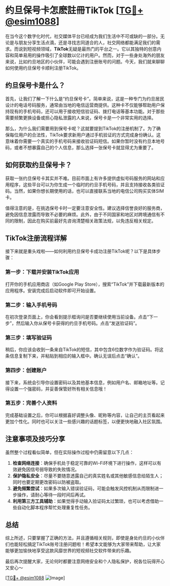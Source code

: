 # 约旦保号卡怎麽註冊TikTok [[TG💪+ @esim1088](https://t.me/s/esim1088)]

在当今这个数字化时代，社交媒体平台已经成为我们生活中不可或缺的一部分。无论是与朋友分享生活点滴，还是寻找志同道合的人，社交网络都能满足我们的需求。而说到短视频领域，**TikTok**无疑是最热门的平台之一。它以其独特的创意内容和简单易用的操作吸引了全球数以亿计的用户。然而，对于一些身处海外的朋友来说，比如约旦地区的小伙伴，可能会遇到注册账号的问题。今天，我们就来聊聊如何使用约旦保号卡顺利注册TikTok。

## 约旦保号卡是什么？

首先，让我们了解一下什么是“约旦保号卡”。简单来说，这是一种专门为约旦居民设计的电话号码服务，通常由当地的电信运营商提供。这种卡不仅能够帮助用户保持现有的手机号码，还可以用于接收短信验证码、拨打电话等基本功能。对于那些需要频繁更换设备或担心隐私泄露的人来说，保号卡是一个非常实用的选择。

那么，为什么我们需要用到保号卡呢？这就要提到TikTok的注册机制了。为了确保每位用户的合法性，TikTok要求新用户通过手机验证的方式完成身份确认。这意味着你需要一个真实的手机号码来接收验证码短信。如果你暂时没有约旦本地号码，或者不想暴露自己的个人信息，那么选择一张保号卡就显得尤为重要了。

## 如何获取约旦保号卡？

获取一张约旦保号卡其实并不难。目前市面上有许多提供虚拟号码服务的网站和应用程序，这些平台可以为你生成一个临时的约旦手机号码，并且支持接收各类验证码。当然，如果你想长期使用的话，也可以直接联系当地的电信公司购买实体SIM卡。

值得注意的是，在挑选保号卡时一定要注意安全性。建议选择信誉良好的服务商，避免因信息泄露而导致不必要的麻烦。此外，由于不同国家和地区对跨境通信有不同的限制，因此在购买前最好先咨询清楚相关政策法规，以免违反相关规定。

## TikTok注册流程详解

接下来就是重头戏啦——如何利用约旦保号卡成功注册TikTok呢？以下是具体步骤：

### 第一步：下载并安装TikTok应用
打开你的手机应用商店（如Google Play Store），搜索“TikTok”并下载最新版本的应用程序。安装完成后启动软件即可开始设置。

### 第二步：输入手机号码
在初次登录页面上，你会看到提示框询问是否要继续使用当前设备。点击“下一步”，然后输入你从保号卡获得的约旦手机号码。点击“发送验证码”。

### 第三步：填写验证码
稍后，你应该会收到一条来自TikTok的短信，其中包含6位数字作为验证码。将这条信息复制下来，并粘贴到相应的输入框中。确认无误后点击“确认”。

### 第四步：创建账户
接下来，系统会引导你设置密码以及其他基本信息，例如用户名、邮箱地址等。记得设置一个强密码，并妥善保管好所有相关信息哦！

### 第五步：完善个人资料
完成基础设置之后，你可以根据喜好调整头像、昵称等内容，让自己的主页看起来更加个性化。同时也可以关注一些感兴趣的话题标签，以便更快地融入社区氛围。

## 注意事项及技巧分享

虽然整个过程看似简单，但在实际操作过程中仍需留意以下几点：

1. **检查网络连接**：确保手机处于稳定可靠的Wi-Fi环境下进行操作，这样可以有效避免因信号弱导致的失败情况。
2. **保护隐私安全**：尽量不要随意透露自己的真实姓名或其他敏感信息给陌生人；同时也要定期更改密码以防被盗取。
3. **避免频繁尝试**：如果多次输入错误验证码，可能会触发风控机制从而限制进一步操作，请耐心等待一段时间后再试。
4. **利用第三方工具辅助**：如果觉得手动输入验证码太过繁琐，也可以考虑借助一些自动化脚本程序帮忙处理重复性任务。

## 总结

综上所述，只要掌握了正确的方法，并且遵循相关规则，即使是身处约旦的小伙伴们也能轻松搞定TikTok账号注册问题啦！希望本文能够为大家带来帮助，让大家能够更加愉快地享受这款风靡世界的短视频社交软件带来的乐趣。

最后再次提醒大家，无论何时都要注意网络安全和个人隐私保护，祝各位玩得开心又安心～ 

[[TG💪+ @esim1088](https://t.me/s/esim1088) ![Image](https://i.postimg.cc/4NQfJmqS/Snipaste-2025-05-13-00-14-12.png)]